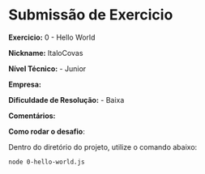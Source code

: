# Submissão de Exercicio

**Exercicio:** 0 - Hello World

**Nickname:** ItaloCovas

**Nível Técnico:** - Junior

**Empresa:**

**Dificuldade de Resolução:** - Baixa

**Comentários:**

**Como rodar o desafio**:

Dentro do diretório do projeto, utilize o comando abaixo:

```bash
node 0-hello-world.js
```
